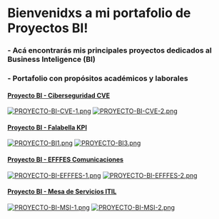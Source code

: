 # Bienvenidxs a mi portafolio de Proyectos BI!

### - Acá encontrarás mis principales proyectos dedicados al Business Inteligence (BI)
### - Portafolio con propósitos académicos y laborales

#### [Proyecto BI - Ciberseguridad CVE](https://github.com/AdHoooook/Portafolio-Business-Intelligence/tree/main/Proyecto%20BI%20-%20Ciberseguridad%20CVE)

[![PROYECTO-BI-CVE-1.png](https://i.postimg.cc/Rh5bDV25/PROYECTO-BI-CVE-1.png)](https://postimg.cc/hzsrJgSp)
[![PROYECTO-BI-CVE-2.png](https://i.postimg.cc/qvRQQ3g6/PROYECTO-BI-CVE-2.png)](https://postimg.cc/BXrxntTJ)

#### [Proyecto BI - Falabella KPI](https://github.com/AdHoooook/Portafolio-Business-Intelligence/blob/main/Proyecto%20BI%20-%20Falabella%20KPI/)

[![PROYECTO-BI1.png](https://i.postimg.cc/Z51Pcy6H/PROYECTO-BI1.png)](https://postimg.cc/5XSF9y7Q)
[![PROYECTO-BI3.png](https://i.postimg.cc/mkz28hY3/PROYECTO-BI3.png)](https://postimg.cc/ZvmSqbD0)

#### [Proyecto BI - EFFFES Comunicaciones](https://github.com/AdHoooook/Portafolio-Business-Intelligence/tree/main/Proyecto%20BI%20-%20EFFFES%20Comunicaciones)

[![PROYECTO-BI-EFFFES-1.png](https://i.postimg.cc/1zFdcqYc/PROYECTO-BI-EFFFES-1.png)](https://postimg.cc/xk0g9cQc)
[![PROYECTO-BI-EFFFES-2.png](https://i.postimg.cc/rmCY7LTD/PROYECTO-BI-EFFFES-2.png)](https://postimg.cc/jw2XJmLT)

#### [Proyecto BI - Mesa de Servicios ITIL](https://github.com/AdHoooook/Portafolio-Business-Intelligence/tree/main/Proyecto%20BI%20-%20Mesa%20de%20Servicios%20ITIL)

[![PROYECTO-BI-MSI-1.png](https://i.postimg.cc/kgvsnvZH/PROYECTO-BI-MSI-1.png)](https://postimg.cc/ts7WkW9d)
[![PROYECTO-BI-MSI-2.png](https://i.postimg.cc/RFNLL5Fr/PROYECTO-BI-MSI-2.png)](https://postimg.cc/7GrzqR0X)
